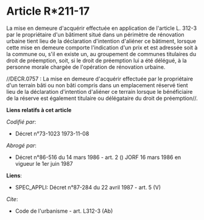 # Article R*211-17

La mise en demeure d'acquérir effectuée en application de l'article L. 312-3 par le propriétaire d'un bâtiment situé dans un
périmètre de rénovation urbaine tient lieu de la déclaration d'intention d'aliéner ce bâtiment, lorsque cette mise en demeure
comporte l'indication d'un prix et est adressée soit à la commune ou, s'il en existe un, au groupement de communes titulaires
du droit de préemption, soit, si le droit de préemption lui a été délégué, à la personne morale chargée de l'opération de
rénovation urbaine.

//DECR.0757 : La mise en demeure d'acquérir effectuée par le propriétaire d'un terrain bâti ou non bâti compris dans un
emplacement réservé tient lieu de la déclaration d'intention d'aliéner ce terrain lorsque le bénéficiaire de la réserve est
également titulaire ou délégataire du droit de préemption//.

**Liens relatifs à cet article**

_Codifié par_:

  - Décret n°73-1023 1973-11-08

_Abrogé par_:

  - Décret n°86-516 du 14 mars 1986 - art. 2 () JORF 16 mars 1986 en vigueur le 1er juin 1987

**Liens**:

  - SPEC_APPLI: Décret n°87-284 du 22 avril 1987 - art. 5 (V)

_Cite_:

  - Code de l'urbanisme - art. L312-3 (Ab)
